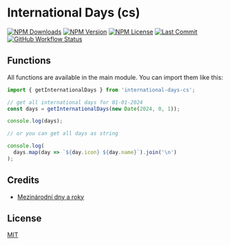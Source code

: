 # International Days (cs)

[![NPM Downloads](https://img.shields.io/npm/dm/international-days-cs?style=for-the-badge)](https://www.npmjs.com/package/international-days-cs)
[![NPM Version](https://img.shields.io/npm/v/international-days-cs?style=for-the-badge)](https://www.npmjs.com/package/international-days-cs)
[![NPM License](https://img.shields.io/npm/l/international-days-cs?style=for-the-badge)](https://github.com/OzzyCzech/international-days-cs/blob/main/LICENSE)
[![Last Commit](https://img.shields.io/github/last-commit/OzzyCzech/international-days-cs?style=for-the-badge)](https://github.com/OzzyCzech/international-days-cs/commits/main)
[![GitHub Workflow Status](https://img.shields.io/github/actions/workflow/status/OzzyCzech/international-days-cs/main.yml?style=for-the-badge)](https://github.com/OzzyCzech/international-days-cs/actions)

## Functions

All functions are available in the main module. You can import them like this:

```javascript
import { getInternationalDays } from 'international-days-cs';

// get all international days for 01-01-2024
const days = getInternationalDays(new Date(2024, 0, 1));

console.log(days);

// or you can get all days as string

console.log(
  days.map(day => `${day.icon} ${day.name}`).join('\n')
);
```

## Credits

- [Mezinárodní dny a roky](https://cs.wikipedia.org/wiki/Mezinárodní_dny_a_roky)

## License

[MIT](./LICENSE)